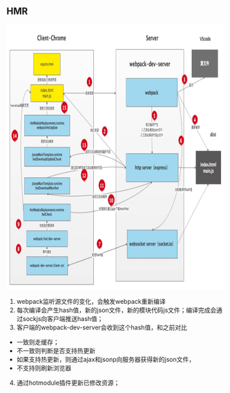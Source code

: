 ## HMR
<img src="https://github.com/BaoGuoSen/Job/blob/master/imgs/Webpack%E7%83%AD%E6%9B%B4%E6%96%B0.png" alt="图片替换文本" width="800" height="613" align="bottom" />

1. webpack监听源文件的变化，会触发webpack重新编译
2. 每次编译会产生hash值，新的json文件，新的模块代码js文件；编译完成会通过sockjs向客户端推送hash值；
3. 客户端的webpack-dev-server会收到这个hash值，和之前对比
- 一致则走缓存；
- 不一致则判断是否支持热更新
- 如果支持热更新，则通过ajax和jsonp向服务器获得新的json文件，
- 不支持则刷新浏览器
4. 通过hotmodule插件更新已修改资源；
